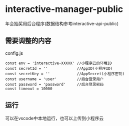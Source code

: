 # interactive-manager-public
年会抽奖用后台程序(数据结构参考interactive-api-public)

## 需要调整的内容
config.js
```
const env = 'interactive-XXXXX' //小程序云的环境ID
const secretId = ''				//AppID(小程序ID)
const secretKey = ''			//AppSecret(小程序密钥)
const username = 'user'         //后台登录用户
const password = 'password'     //后台登录密码
const timeout = 10000
```
## 运行
可以在vscode中本地运行，也可以上传到小程序云
